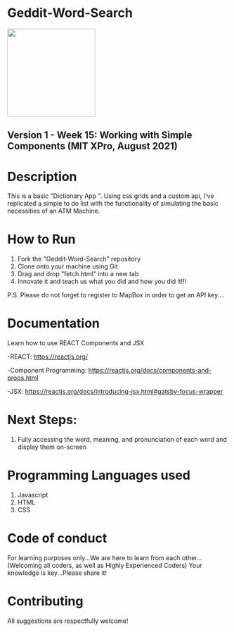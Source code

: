 # Geddit-Word-Search


<img src="https://www.dictionary.com/e/wp-content/uploads/2018/12/1000x700-most-searched-words-2018-790x310.jpg" width="200px" height="200px" />

## Version 1 - Week 15: Working with Simple Components (MIT XPro, August 2021)

# Description

This is a basic "Dictionary App ".  Using css grids and a custom api, I've replicated a simple to do list with the functionality of simulating the basic necessities of an ATM Machine. 

# How to Run

1) Fork the "Geddit-Word-Search" repository
2) Clone onto your machine using Git
3) Drag and drop "fetch.html" into a new tab
4) Innovate it and teach us what you did and how you did it!!!

P.S. Please do not forget to register to MapBox in order to get an API key....


# Documentation

Learn how to use REACT Components and JSX

-REACT: https://reactjs.org/

-Component Programming: https://reactjs.org/docs/components-and-props.html

-JSX: https://reactjs.org/docs/introducing-jsx.html#gatsby-focus-wrapper

# Next Steps:
1) Fully accessing the word, meaning, and pronunciation of each word and display them on-screen

# Programming Languages used
1) Javascript
2) HTML
3) CSS

# Code of conduct
For learning purposes only...We are here to learn from each other...(Welcoming all coders, as well as Highly Experienced Coders) Your knowledge is key...Please share it!

# Contributing
All suggestions are respectfully welcome! 
